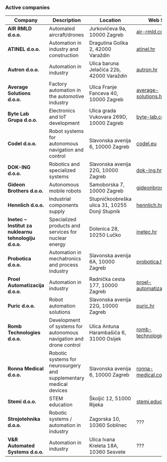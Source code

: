### Active companies
<!-- !companies! -->
| Company                                               | Description                                                           | Location                                       | Web Site                            |
|-------------------------------------------------------|-----------------------------------------------------------------------|------------------------------------------------|--------------------------------------|
| **AIR RMLD d.o.o.**                                   | Automated aircraft/drones                                            | Jurkovićeva 9a, 10000 Zagreb                  | [air-rmld.com](https://air-rmld.com) |
| **ATINEL d.o.o.**                                     | Automation in industry and construction                              | Dragutina Golika 2, 42000 Varaždin            | [atinel.hr](https://atinel.hr)       |
| **Autron d.o.o.**                                     | Automation in industry                                               | Ulica baruna Jelačića 22b, 42000 Varaždin      | [autron.hr](https://autron.hr)       |
| **Average Solutions d.o.o.**                          | Factory automation in the automotive industry                        | Ulica Franje Fanceva 40, 10000 Zagreb          | [average-solutions.hr](https://average-solutions.hr) |
| **Byte Lab Grupa d.o.o.**                             | Electronics and IoT development                                      | Ulica grada Vukovara 269D, 10000 Zagreb        | [byte-lab.com](https://byte-lab.com) |
| **Codel d.o.o.**                                      | Robot systems for autonomous navigation and control                  | Slavonska avenija 6, 10000 Zagreb             | [codel.eu](https://codel.eu)         |
| **DOK-ING d.o.o.**                                    | Robotics and specialized systems                                     | Slavonska avenija 22G, 10000 Zagreb            | [dok-ing.hr](https://dok-ing.hr)     |
| **Gideon Brothers d.o.o.**                            | Autonomous mobile robots                                             | Samoborska 7, 10000 Zagreb                     | [gideonbros.ai](https://gideonbros.ai) |
| **Hennlich d.o.o.**                                   | Industrial components supply                                         | Stupničkoobreška ulica 31, 10255 Donji Stupnik | [hennlich.hr](https://hennlich.hr)   |
| **Inetec – Institut za nuklearnu tehnologiju d.o.o.** | Specialized products and services for nuclear energy                 | Dolenica 28, 10250 Lučko                       | [inetec.hr](https://inetec.hr)       |
| **Probotica d.o.o.**                                  | Automation in mechatronics and process industry                      | Slavonska avenija 6A, 10000 Zagreb            | [probotica.hr](https://probotica.hr) |
| **Proel Automatizacija d.o.o.**                       | Automation in industry                                               | Radnička cesta 177, 10000 Zagreb              | [proel-automatizacija.com](https://proel-automatizacija.com) |
| **Puric d.o.o.**                                      | Robot automation solutions                                           | Slavonska avenija 22G, 10000 Zagreb            | [puric.hr](https://puric.hr)         |
| **Romb Technologies d.o.o.**                          | Development of systems for autonomous navigation and drone control   | Ulica Antuna Harambašića 6, 31000 Osijek       | [romb-technologies.hr](https://romb-technologies.hr) |
| **Ronna Medical d.o.o.**                              | Robotic systems for neurosurgery and supplementary medical devices   | Slavonska avenija 6, 10000 Zagreb                                            | [ronna-medical.com](https://www.ronna-medical.hr/)                                  |
| **Stemi d.o.o.**                                      | STEM education                                                       | Školjić 12, 51000 Rijeka                       | [stemi.education](https://stemi.education) |
| **Strojotehnika d.o.o.**                              | Robotic systems / automation in industry                             | Zagorska 10, 10360 Soblinec                                            | ???                                  |
| **V&R Automated Systems d.o.o.**                      | Automation in industry                                               | Ulica Ivana Kreleta 18A, 10360 Sesvete         | ???                                  |
